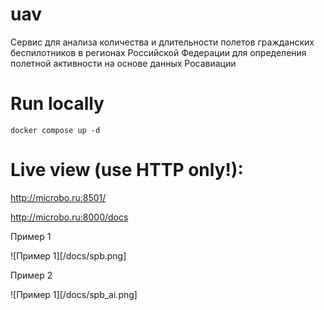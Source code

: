 # uav
Сервис для анализа количества и длительности полетов гражданских беспилотников в регионах Российской Федерации для определения полетной активности на основе данных Росавиации

# Run locally
```
docker compose up -d
```

# Live view (use HTTP only!):

http://microbo.ru:8501/

http://microbo.ru:8000/docs

Пример 1

![Пример 1][/docs/spb.png]

Пример 2

![Пример 1][/docs/spb_ai.png]
